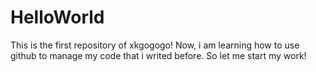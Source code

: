 # HelloWorld
This is the first repository of xkgogogo!
Now, i am learning how to use github to manage my code that i writed before.
So let me start my work!
